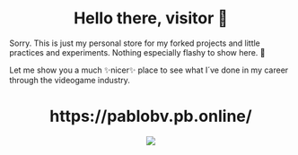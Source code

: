 

<div align="center">
<h1 align="center"> Hello there, visitor 👋</h1>
</div>

Sorry. This is just my personal store for my forked projects and little practices and experiments. Nothing especially flashy to show here. 🤔

Let me show you a much ✨nicer✨ place to see what I´ve done in my career through the videogame industry.

<div align="center">
<h1 align="center">https://pablobv.pb.online/</h1>

<img src="https://img.freepik.com/premium-vector/abstract-neon-style-blue-wide-banner-design-background-abstract-modern-3d-banner-design-with-dark-blue-technology-geometric-background-vector-illustration_181182-28029.jpg">
</div>
<!--
**PabloBerVil/PabloBerVil** is a ✨ _special_ ✨ repository because its `README.md` (this file) appears on your GitHub profile.

Here are some ideas to get you started:

- 🔭 I’m currently working on ...
- 🌱 I’m currently learning ...
- 👯 I’m looking to collaborate on ...
- 🤔 I’m looking for help with ...
- 💬 Ask me about ...
- 📫 How to reach me: ...
- 😄 Pronouns: ...
- ⚡ Fun fact: ...
-->
